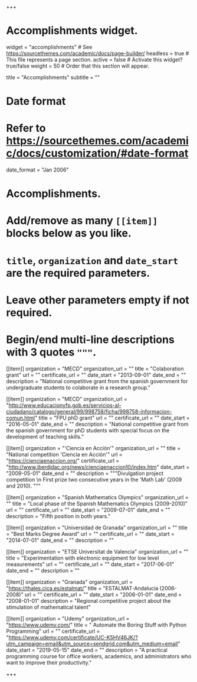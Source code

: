 +++
# Accomplishments widget.
widget = "accomplishments"  # See https://sourcethemes.com/academic/docs/page-builder/
headless = true  # This file represents a page section.
active = false  # Activate this widget? true/false
weight = 50  # Order that this section will appear.

title = "Accomplish&shy;ments"
subtitle = ""

# Date format
#   Refer to https://sourcethemes.com/academic/docs/customization/#date-format
date_format = "Jan 2006"

# Accomplishments.
#   Add/remove as many `[[item]]` blocks below as you like.
#   `title`, `organization` and `date_start` are the required parameters.
#   Leave other parameters empty if not required.
#   Begin/end multi-line descriptions with 3 quotes `"""`.

[[item]]
  organization = "MECD"
  organization_url = ""
  title = "Colaboration grant"
  url = ""
  certificate_url = ""
  date_start = "2013-09-01"
  date_end = ""
  description = "National competitive grant from the spanish government for undergraduate students to colaborate in a research group."

  [[item]]
  organization = "MECD"
  organization_url = "http://www.educacionyfp.gob.es/servicios-al-ciudadano/catalogo/general/99/998758/ficha/998758-informacion-comun.html"
  title = "FPU phD grant"
  url = ""
  certificate_url = ""
  date_start = "2016-05-01"
  date_end = ""
  description = "National competitive grant from the spanish government for phD students with special focus on the development of teaching skills."

[[item]]
  organization = "'Ciencia en Acción'"
  organization_url = ""
  title = "National competition 'Ciencia en Acción'"
  url = "https://cienciaenaccion.org/"
  certificate_url = "http://www.iberdidac.org/news/cienciaenaccion10/index.htm"
  date_start = "2009-05-01"
  date_end = ""
  description = """Divulgation project competition \n
  First prize two consecutive years in the 'Math Lab' (2009 and 2010).
  """
  
[[item]]
  organization = "Spanish Mathematics Olympics"
  organization_url = ""
  title = "Local phase of the Spanish Mathematics Olympics (2009-2010)"
  url = ""
  certificate_url = ""
  date_start = "2009-07-01"
  date_end = ""
  description = "Fifth position in both years."

[[item]]
  organization = "Universidad de Granada"
  organization_url = ""
  title = "Best Marks Degree Award"
  url = ""
  certificate_url = ""
  date_start = "2014-07-01"
  date_end = ""
  description = ""

[[item]]
  organization = "ETSE Universitat de Valencia"
  organization_url = ""
  title = "Experimentation with electronic equipment for low level measurements"
  url = ""
  certificate_url = ""
  date_start = "2017-06-01"
  date_end = ""
  description = ""

[[item]]
  organization = "Granada"
  organization_url = "https://thales.cica.es/estalmat/"
  title = "ESTALMAT-Andalucía (2006-2008)"
  url = ""
  certificate_url = ""
  date_start = "2006-01-01"
  date_end = "2008-01-01"
  description = "Regional competitive project about the stimulation of mathematical talent"

  [[item]]
  organization = "Udemy"
  organization_url = "https://www.udemy.com/"
  title = " Automate the Boring Stuff with Python Programming"
  url = ""
  certificate_url = "https://www.udemy.com/certificate/UC-K5HV46JK/?utm_campaign=email&utm_source=sendgrid.com&utm_medium=email"
  date_start = "2019-05-15"
  date_end = ""
  description = "A practical programming course for office workers, academics, and administrators who want to improve their productivity."


+++
